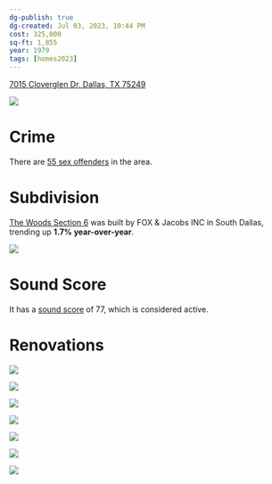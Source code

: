 ```yaml
---
dg-publish: true
dg-created: Jul 03, 2023, 10:44 PM
cost: 325,000
sq-ft: 1,855
year: 1979
tags: [homes2023]
---
```


[7015 Cloverglen Dr, Dallas, TX 75249](https://www.zillow.com/homes/7015-Cloverglen-Dr-Dallas,-TX-75249_rb/26892594_zpid/)

![](https://photos.zillowstatic.com/fp/3bf9e1d0934f6dffcb967d5b6f49c27c-cc_ft_1536.webp)

# Crime

There are [55 sex offenders](https://www.propertyiq.com/tx/dallas/cloverglen-drive/75249-piq1088660) in the area.

# Subdivision

[The Woods Section 6](https://www.realtor.com/realestateandhomes-search/Woods-Sugarberry_Dallas_TX/overview) was built by FOX & Jacobs INC in South Dallas, trending up **1.7% year-over-year**.

![](https://i.imgur.com/Qd3t0zL.png)


# Sound Score

It has a [sound score](https://howloud.com/) of 77, which is considered active.

# Renovations

![](https://photos.zillowstatic.com/fp/0140de7ef31abd05cda6f4a7d744ada0-uncropped_scaled_within_1536_1152.webp)

![](https://photos.zillowstatic.com/fp/a3ebb96ea280b3a29f1c4d5bb2d2252d-uncropped_scaled_within_1536_1152.webp)

![](https://photos.zillowstatic.com/fp/4379f29158b41b669f370c0d01ae100a-uncropped_scaled_within_1536_1152.webp)

![](https://photos.zillowstatic.com/fp/a2c9e9c170298064b892f72118095376-uncropped_scaled_within_1536_1152.webp)

![](https://photos.zillowstatic.com/fp/e8e6d4e318a75aff33e8190e22caab43-uncropped_scaled_within_1536_1152.webp)

![](https://photos.zillowstatic.com/fp/12644a68579ac426f64ca94c70571f0a-uncropped_scaled_within_1536_1152.webp)

![](https://photos.zillowstatic.com/fp/c429f7d145fe4c1fc39a9771d521354f-uncropped_scaled_within_1536_1152.webp)

